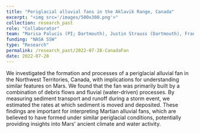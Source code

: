 ```yaml
---
title: "Periglacial alluvial fans in the Aklavik Range, Canada"
excerpt: "<img src='/images/500x300.png'>"
collection: research_past
role: "Collaborator"
team: "Marisa Palucis (PI; Dartmouth), Justin Strauss (Dartmouth), Frances Rivera-Hernandez (Georgia Tech), Jill Marshall (Portland State), Emma Menio (Univ. Arkansas), Rebecca Miller (Dartmouth)"
funding: "NASA SSW"
type: "Research"
permalink: /research_past/2022-07-28-CanadaFan
date: 2022-07-28
---
```


We investigated the formation and processes of a periglacial alluvial fan in the Northwest Territories, Canada, with implications for understanding similar features on Mars. We found that the fan was primarily built by a combination of debris flows and fluvial (water-driven) processes. By measuring sediment transport and runoff during a storm event, we estimated the rates at which sediment is moved and deposited. These findings are important for interpreting Martian alluvial fans, which are believed to have formed under similar periglacial conditions, potentially providing insights into Mars' ancient climate and water activity.

